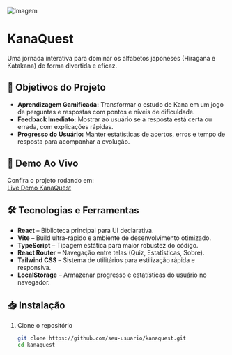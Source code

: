 ![Imagem](public/images/readmeimg.png)
# KanaQuest

Uma jornada interativa para dominar os alfabetos japoneses (Hiragana e Katakana) de forma divertida e eficaz.

## 🎯 Objetivos do Projeto

- **Aprendizagem Gamificada:** Transformar o estudo de Kana em um jogo de perguntas e respostas com pontos e níveis de dificuldade.
- **Feedback Imediato:** Mostrar ao usuário se a resposta está certa ou errada, com explicações rápidas.
- **Progresso do Usuário:** Manter estatísticas de acertos, erros e tempo de resposta para acompanhar a evolução.

## 🚀 Demo Ao Vivo

Confira o projeto rodando em:  
[Live Demo KanaQuest](https://seudominio.github.io/kanaquest/)

## 🛠️ Tecnologias e Ferramentas

- **React** – Biblioteca principal para UI declarativa.  
- **Vite** – Build ultra-rápido e ambiente de desenvolvimento otimizado.  
- **TypeScript** – Tipagem estática para maior robustez do código.  
- **React Router** – Navegação entre telas (Quiz, Estatísticas, Sobre).  
- **Tailwind CSS** – Sistema de utilitários para estilização rápida e responsiva.  
- **LocalStorage** – Armazenar progresso e estatísticas do usuário no navegador.  

## 📥 Instalação

1. Clone o repositório  
   ```bash
   git clone https://github.com/seu-usuario/kanaquest.git
   cd kanaquest
